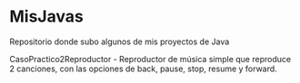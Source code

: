 # MisJavas
Repositorio donde subo algunos de mis proyectos de Java

CasoPractico2Reproductor - Reproductor de música simple que reproduce 2 canciones, con las opciones de back, pause, stop, resume y forward.

